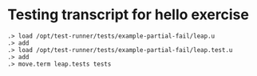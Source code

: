 # Testing transcript for hello exercise

```ucm
.> load /opt/test-runner/tests/example-partial-fail/leap.u
.> add
.> load /opt/test-runner/tests/example-partial-fail/leap.test.u
.> add
.> move.term leap.tests tests
```
